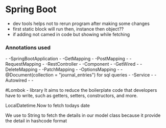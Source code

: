 # Spring Boot
- dev tools helps not to rerun program after making some changes
- first static block will run then, instance then object??
- if adding not camed in code but showing while fetching
 <h3>Annotations used</h3>
- -SpringBootApplication
- -GetMapping
- -PostMapping
- -RequestMapping
- -RestController
- -Component
- -GetWired
- -DeleteMapping
- -PatchMapping
- -OptionsMapping
- -@Document(collection = "journal_entries") for sql queries
- -Service
- -Autowired
- -

#Lombok - library
It aims to reduce the boilerplate code that developers have to write, such as getters, setters, constructors, and more.

LocalDatetime.Now to fetch todays date

We use to String to fetch the details in our model class because it provide the detail in hashcode format 

  
